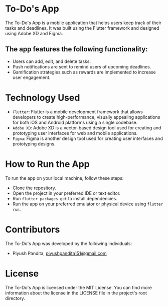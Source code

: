 # To-Do's App
The To-Do's App is a mobile application that helps users keep track of their tasks and deadlines. It was built using the Flutter framework and designed using Adobe XD and Figma.

## The app features the following functionality:

- Users can add, edit, and delete tasks.
- Push notifications are sent to remind users of upcoming deadlines.
- Gamification strategies such as rewards are implemented to increase user engagement.

# Technology Used
- `Flutter`: Flutter is a mobile development framework that allows developers to create high-performance, visually appealing applications for both iOS and Android platforms using a single codebase.
- `Adobe XD`: Adobe XD is a vector-based design tool used for creating and prototyping user interfaces for web and mobile applications.
- `Figma`: Figma is another design tool used for creating user interfaces and prototyping designs.

# How to Run the App
To run the app on your local machine, follow these steps:

- Clone the repository.
- Open the project in your preferred IDE or text editor.
- Run `flutter packages get` to install dependencies.
- Run the app on your preferred emulator or physical device using `flutter run`.


# Contributors
The To-Do's App was developed by the following individuals:

  - Piyush Pandita, piyushpandita151@gmail.com
# License
The To-Do's App is licensed under the MIT License. You can find more information about the license in the LICENSE file in the project's root directory.
